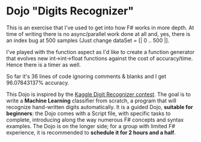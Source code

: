 Dojo "Digits Recognizer"
======================

This is an exercise that I've used to get into how F# works in more depth. At time of writing there is no async/parallel work done at all and, yes, there is an index bug at 500 samples (Just change dataSet = [| 0 .. 500 |].

I've played with the function aspect as I'd like to create a function generator that evolves new int->int->float functions against the cost of accuracy/time. Hence there is a timer as well.

So far it's 36 lines of code ignoring comments & blanks and I get 96.07843137% accuracy.

This Dojo is inspired by the [Kaggle Digit Recognizer contest](http://www.kaggle.com/c/digit-recognizer).
The goal is to write a **Machine Learning** classifier from scratch, a program that will recognize hand-written digits automatically.
It is a guided Dojo, **suitable for beginners**: the Dojo comes with a Script file, with specific tasks to complete, introducing along the way numerous F# concepts and syntax examples.
The Dojo is on the longer side; for a group with limited F# experience, it is recommended to **schedule it for 2 hours and a half**.
